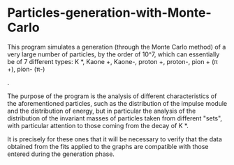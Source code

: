 # Particles-generation-with-Monte-Carlo

<p>This program simulates a generation (through the Monte Carlo method) of a very large number of particles, by the order of 10^7, which can essentially be of 7 different types: K *, Kaone +, Kaone-, proton +, proton-, pion + (π +), pion- (π-)</p>.<p>The purpose of the program is the analysis of different characteristics of the aforementioned particles, such as the distribution of the impulse module and the distribution of energy, but in particular the analysis of the distribution of the invariant masses of particles taken from different "sets", with particular attention to those coming from the decay of K *.</p>  It is precisely for these ones that it will be necessary to verify that the data obtained from the fits applied to the graphs are compatible with those entered during the generation phase.
